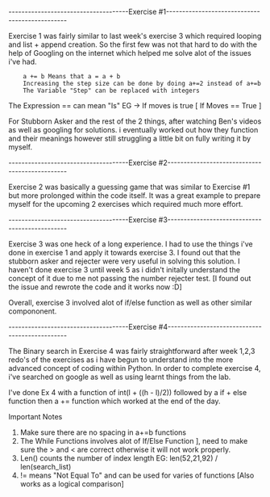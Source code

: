-------------------------------------Exercise #1-----------------------------------------------

Exercise 1 was fairly similar to last week's exercise 3 which required looping and list + append creation. So the first few was not that hard to do with the help of Googling on the internet which helped me solve alot of the issues i've had.
        
        a += b Means that a = a + b 
        Increasing the step size can be done by doing a+=2 instead of a+=b
        The Variable "Step" can be replaced with integers


The Expression == can mean "Is" EG -> If moves is true [ If Moves == True ]

For Stubborn Asker and the rest of the 2 things, after watching Ben's videos as well as googling for solutions. i eventually worked out how they function and their meanings however still struggling a little bit on fully writing it by myself. 





-------------------------------------Exercise #2-----------------------------------------------

Exercise 2 was basically a guessing game that was similar to Exercise #1 but more prolonged within the code itself. It was a great example to prepare myself for the upcoming 2 exercises which required much more effort.




-------------------------------------Exercise #3-----------------------------------------------

Exercise 3 was one heck of a long experience. I had to use the things i've done in exercise 1 and apply it towards exercise 3. I found out that the stubborn asker and rejecter were very useful in solving this solution. I haven't done exercise 3 until week 5 as i didn't initally understand the concept of it due to me not passing the number rejecter test. [I found out the issue and rewrote the code and it works now :D]

Overall, exercise 3 involved alot of if/else function as well as other similar compononent.




-------------------------------------Exercise #4-----------------------------------------------

The Binary search in Exercise 4 was fairly straightforward after week 1,2,3 redo's of the exercises as i have begun to understand into the more advanced concept of coding within Python. In order to complete exercise 4, i've searched on google as well as using learnt things from the lab. 

I've done Ex 4 with a function of int(l + ((h - l)/2)) followed by a if + else function then a += function which worked at the end of the day. 



Important Notes
 1. Make sure there are no spacing in a+=b functions
 2. The While Functions involves alot of If/Else Function ], need to make sure the > and < are correct otherwise it will not work properly.
 3. Len() counts the number of index length EG: len(52,21,92) / len(search_list)
 4. != means "Not Equal To" and can be used for varies of functions [Also works as a logical comparison]